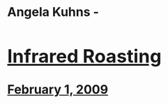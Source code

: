 # Angela Kuhns - [<h2>Infrared Roasting</h2>February 1, 2009](https://ineedcoffee.com/infrared-roasting/)
